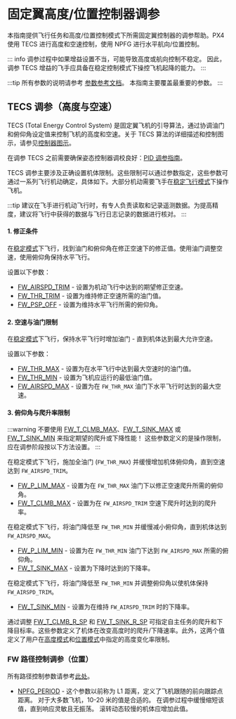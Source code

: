 # 固定翼高度/位置控制器调参

本指南提供飞行任务和高度/位置控制模式下所需固定翼控制器的调参帮助。PX4 使用 TECS 进行高度和空速控制，使用 NPFG 进行水平航向/位置控制。

::: info
调参过程中如果增益设置不当，可能导致高度或航向控制不稳定。
因此，调参 TECS 增益的飞手应具备在稳定控制模式下操控飞机起降的能力。
:::

:::tip
所有参数的说明请参考 [参数参考文档](../advanced_config/parameter_reference.md#fw-tecs)。
本指南主要覆盖最重要的参数。
:::

## TECS 调参（高度与空速）

TECS (Total Energy Control System) 是固定翼飞机的引导算法，通过协调油门和俯仰角设定值来控制飞机的高度和空速。关于 TECS 算法的详细描述和控制图示，请参见[控制器图示](../flight_stack/controller_diagrams.md)。

在调参 TECS 之前需要确保姿态控制器调校良好：[PID 调参指南](../config_fw/pid_tuning_guide_fixedwing.md)。

TECS 调参主要涉及正确设置机体限制。这些限制可以通过参数指定，这些参数可通过一系列飞行机动确定，具体如下。大部分机动需要飞手在[稳定飞行模式](../flight_modes_fw/stabilized.md)下操作飞机。

:::tip
建议在飞手进行机动飞行时，有专人负责读取和记录遥测数据。为提高精度，建议将飞行中获得的数据与飞行日志记录的数据进行核对。
:::

#### 1. 修正条件

在[稳定模式](../flight_modes_fw/stabilized.md)下飞行，找到油门和俯仰角在修正空速下的修正值。使用油门调整空速，使用俯仰角保持水平飞行。

设置以下参数：

- [FW_AIRSPD_TRIM](../advanced_config/parameter_reference.md#FW_AIRSPD_TRIM) - 设置为机动飞行中达到的期望修正空速。
- [FW_THR_TRIM](../advanced_config/parameter_reference.md#FW_THR_TRIM) - 设置为维持修正空速所需的油门值。
- [FW_PSP_OFF](../advanced_config/parameter_reference.md#FW_PSP_OFF) - 设置为维持水平飞行所需的俯仰角。

#### 2. 空速与油门限制

在[稳定模式](../flight_modes_fw/stabilized.md)下飞行，保持水平飞行时增加油门 - 直到机体达到最大允许空速。

设置以下参数：

- [FW_THR_MAX](../advanced_config/parameter_reference.md#FW_THR_MAX) - 设置为在水平飞行中达到最大空速时的油门值。
- [FW_THR_MIN](../advanced_config/parameter_reference.md#FW_THR_MIN) - 设置为飞机应运行的最低油门值。
- [FW_AIRSPD_MAX](../advanced_config/parameter_reference.md#FW_AIRSPD_MAX) - 设置为在 `FW_THR_MAX` 油门下水平飞行时达到的最大空速。

#### 3. 俯仰角与爬升率限制

:::warning
不要使用 [FW_T_CLMB_MAX](../advanced_config/parameter_reference.md#FW_T_CLMB_MAX)、[FW_T_SINK_MAX](../advanced_config/parameter_reference.md#FW_T_SINK_MAX) 或 [FW_T_SINK_MIN](../advanced_config/parameter_reference.md#FW_T_SINK_MIN) 来指定期望的爬升或下降性能！
这些参数定义的是操作限制，应在调参阶段按以下方法设置。
:::

在稳定模式下飞行，施加全油门 (`FW_THR_MAX`) 并缓慢增加机体俯仰角，直到空速达到 `FW_AIRSPD_TRIM`。

- [FW_P_LIM_MAX](../advanced_config/parameter_reference.md#FW_P_LIM_MAX) - 设置为在 `FW_THR_MAX` 油门下以修正空速爬升所需的俯仰角。
- [FW_T_CLMB_MAX](../advanced_config/parameter_reference.md#FW_T_CLMB_MAX) - 设置为在 `FW_AIRSPD_TRIM` 空速下爬升时达到的爬升率。

在稳定模式下飞行，将油门降低至 `FW_THR_MIN` 并缓慢减小俯仰角，直到机体达到 `FW_AIRSPD_MAX`。

- [FW_P_LIM_MIN](../advanced_config/parameter_reference.md#FW_P_LIM_MIN) - 设置为在 `FW_THR_MIN` 油门下达到 `FW_AIRSPD_MAX` 所需的俯仰角。
- [FW_T_SINK_MAX](../advanced_config/parameter_reference.md#FW_T_SINK_MAX) - 设置为下降时达到的下降率。

在稳定模式下飞行，将油门降低至 `FW_THR_MIN` 并调整俯仰角以使机体保持 `FW_AIRSPD_TRIM`。

- [FW_T_SINK_MIN](../advanced_config/parameter_reference.md#FW_T_SINK_MIN) - 设置为在维持 `FW_AIRSPD_TRIM` 时的下降率。

通过调整 [FW_T_CLMB_R_SP](../advanced_config/parameter_reference.md#FW_T_CLMB_R_SP) 和 [FW_T_SINK_R_SP](../advanced_config/parameter_reference.md#FW_T_SINK_R_SP) 可指定自主任务的爬升和下降目标率。这些参数定义了机体在改变高度时的爬升/下降速率。此外，这两个值定义了用户在[高度模式](../flight_modes_fw/altitude.md)和[位置模式](../flight_modes_fw/position.md)中指定的高度变化率限制。

### FW 路径控制调参（位置）

所有路径控制参数请参考[此处](../advanced_config/parameter_reference.md#fw-path-control)。

- [NPFG_PERIOD](../advanced_config/parameter_reference.md#NPFG_PERIOD) - 这个参数以前称为 L1 距离，定义了飞机跟随的前向跟踪点距离。
  对于大多数飞机，10-20 米的值是合适的。
  在调参过程中缓慢缩短该值，直到响应灵敏且无振荡。
  滚转动态较慢的机体应增加此值。